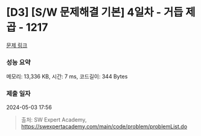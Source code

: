 # [D3] [S/W 문제해결 기본] 4일차 - 거듭 제곱 - 1217 

[문제 링크](https://swexpertacademy.com/main/code/problem/problemDetail.do?contestProbId=AV14dUIaAAUCFAYD) 

### 성능 요약

메모리: 13,336 KB, 시간: 7 ms, 코드길이: 344 Bytes

### 제출 일자

2024-05-03 17:56



> 출처: SW Expert Academy, https://swexpertacademy.com/main/code/problem/problemList.do